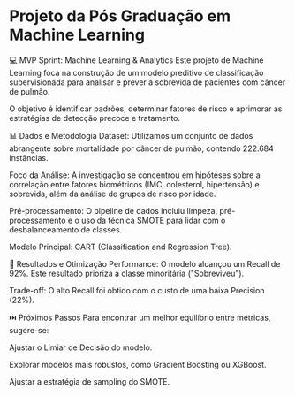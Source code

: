 
# Projeto da Pós Graduação em Machine Learning

💻 MVP Sprint: Machine Learning & Analytics
Este projeto de Machine Learning foca na construção de um modelo preditivo de classificação supervisionada para analisar e prever a sobrevida de pacientes com câncer de pulmão.

O objetivo é identificar padrões, determinar fatores de risco e aprimorar as estratégias de detecção precoce e tratamento.

📊 Dados e Metodologia
Dataset: Utilizamos um conjunto de dados abrangente sobre mortalidade por câncer de pulmão, contendo 222.684 instâncias.

Foco da Análise: A investigação se concentrou em hipóteses sobre a correlação entre fatores biométricos (IMC, colesterol, hipertensão) e sobrevida, além da análise de grupos de risco por idade.

Pré-processamento: O pipeline de dados incluiu limpeza, pré-processamento e o uso da técnica SMOTE para lidar com o desbalanceamento de classes.

Modelo Principal:  CART (Classification and Regression Tree).

🎯 Resultados e Otimização
Performance: O modelo alcançou um Recall de 92%. Este resultado prioriza a classe minoritária ("Sobreviveu").

Trade-off: O alto Recall foi obtido com o custo de uma baixa Precision (22%).

⏭️ Próximos Passos
Para encontrar um melhor equilíbrio entre métricas, sugere-se:

Ajustar o Limiar de Decisão do modelo.

Explorar modelos mais robustos, como Gradient Boosting ou XGBoost.

Ajustar a estratégia de sampling do SMOTE.


